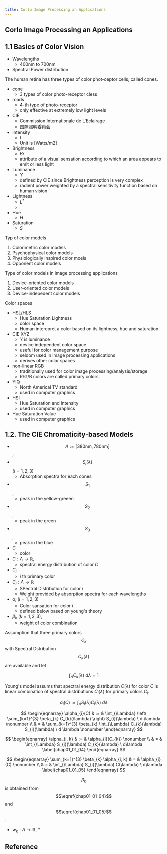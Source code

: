 ```yaml
---
title: Corlo Image Processing an Applications
---
```


## Corlo Image Processing an Applications

## 1.1 Basics of Color Vision

* Wavelengths
    * 400nm to 700nm
* Spectral Power distribution

The human retina has three types of color phot-ceptor cells, called cones.

* cone
    * 3 types of color photo-receptor cless
* roads
    * 4-th type of photo-receptor
    * only effective at extremely low light levels
* CIE
    * Commission Internationale de L'Eclairage
    * 国際照明委員会
* Intensity
    * $I$
    * Unit is [Watts/m2]
* Brightness
    * $Br$
    * attribute of a visual sensation according to which an area appears to emit or less light
* Luminance
    * $Y$
    * defined by CIE since Brightness perception is very complex
    * radient power weighted by a spectral sensitivity function based on human vision
* Lightness
    * $L^{*}$
    * 
* Hue
    * $H$
* Saturation
    * $S$

Typ of color models

1. Colorimetric color models
2. Psychophysical color models
3. Physiologically inspired color moels
4. Opponent color models

Type of color models in image processing applications

1. Device-oriented color models
2. User-oriented color models
3. Device-indepedent color models


Color spaces

* HSL/HLS
    * Hue Saturation Lightness
    * color space
    * Human interepret a color based on its lightness, hue and saturation.
* CIE XYZ
    * $Y$ is luminance
    * device independent color space
    * useful for color management purpose
    * seldom used in image processing applications
    * derives other color spaces
* non-linear RGB
    * traditionally used for color image processing/analysis/storage
    * R/G/B colors are called primary colors
* YIQ
    * North Americal TV standard
    * used in computer graphics
* HSI
    * Hue Saturation and Intensity
    * used in computer graphics
* Hue Saturation Value
    * used in computer graphics

## 1.2. The CIE Chromaticity-based Models

* $$\Lambda := [380\mathrm{nm}, 780\mathrm{nm}]$$,
* $$S_{i}(\lambda)$$ $(i = 1, 2, 3)$
    * Absorption spectra for each cones
* $$S_{1}$$,
    * peak in the yellow-greeen
* $$S_{2}$$,
    * peak in the green
* $$S_{3}$$,
    * peak in the blue
* $C$
    * color
* $C: \Lambda \rightarrow \mathbb{R}$,
    * spectral energy distribution of color $C$
* $C_{i}$
    * $i$ th primary color
* $C_{i}:\Lambda \rightarrow \mathbb{R}$
    * SPectral Distribution for color $i$
    * Weight provided by absorption spectra for each wavelengths
* $\alpha_{i}$ $(i = 1 ,2, 3)$
    * Color sansation for color $i$
    * defined below based on young's theory
* $\beta_{k}$ $(k = 1, 2, 3)$,
    * weight of color combination

Assumption that three primary colors $$C_{k}$$ with Spectral Dstribution $$C_{k}(\lambda)$$ are available and let

$$
    \int_{\Lambda}
        C_{k}(\lambda)
    \ d\lambda
    =
    1
$$

Young's model assums that spectral energy distribution $C(\lambda)$ for color $C$ is linear combination of spectral distributions $C_{i}(\lambda)$ for primary colors $C_{i}$.

$$
\begin{equation}
    \alpha_{i}(C)
    :=
    \int_{\Lambda}
        S_{i}(\lambda)
        C_{i}(\lambda)
    \ d\lambda
    \label{chap01_01_01}
\end{equation}
$$

$$
\begin{eqnarray}
    \alpha_{i}(C)
    & := &
        \int_{\Lambda}
            \left(
                \sum_{k=1}^{3}
                    \beta_{k}
                    C_{k}(\lambda)
            \right)
            S_{i}(\lambda)
        \ d \lambda
    \nonumber
    \\
    & = &
        \sum_{k=1}^{3}
            \beta_{k}
            \int_{\Lambda}
                C_{k}(\lambda)
                S_{i}(\lambda)
            \ d \lambda
    \nonumber
\end{eqnarray}
$$

$$
\begin{eqnarray}
    \alpha_{i, k}
    & := &
        \alpha_{i}(C_{k})
    \nonumber
    \\
    & = &
        \int_{\Lambda}
            S_{i}(\lambda)
            C_{k}(\lambda)
        \ d\lambda
        \label{chap01_01_04}
\end{eqnarray}
$$

$$
\begin{eqnarray}
    \sum_{k=1}^{3}
        \beta_{k} \alpha_{i, k}
    & = &
        \alpha_{i}(C)
    \nonumber
    \\
    & = &
        \int_{\Lambda}
            S_{i}(\lambda)
            C(\lambda)
        \ d\lambda
        \label{chap01_01_05}
\end{eqnarray}
$$

$$\beta_{k}$$ is obtained from $$\eqref{chap01_01_04}$$ and $$\eqref{chap01_01_05}$$.

* $w_{k}: \Lambda \rightarrow \mathbb{R}$,
    * 


## Reference
